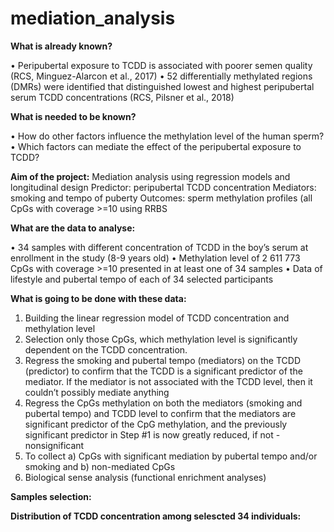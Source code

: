 # mediation_analysis

**What is already known?**

• Peripubertal exposure to TCDD is associated with poorer semen quality (RCS, Minguez-Alarcon et al., 2017)
• 52 differentially methylated regions (DMRs) were identified that distinguished lowest and highest peripubertal serum TCDD concentrations (RCS, Pilsner et al., 2018)

**What is needed to be known?**

• How do other factors influence the methylation level of the human sperm? • Which factors can mediate the effect of the peripubertal exposure to TCDD?
 
**Aim of the project:**
Mediation analysis using regression models and longitudinal design
Predictor: peripubertal TCDD concentration
Mediators: smoking and tempo of puberty
Outcomes: sperm methylation profiles (all CpGs with coverage >=10 using RRBS

**What are the data to analyse:**

• 34 samples with different concentration of TCDD in the boy’s serum at enrollment in the study (8-9 years old) 
• Methylation level of 2 611 773 CpGs with coverage >=10 presented in at least one of 34 samples
• Data of lifestyle and pubertal tempo of each of 34 selected participants

**What is going to be done with these data:**

1. Building the linear regression model of TCDD concentration and methylation level
2. Selection only those CpGs, which methylation level is significantly dependent on the TCDD concentration.
3. Regress the smoking and pubertal tempo (mediators) on the TCDD (predictor) to confirm that the TCDD is a significant predictor of the mediator. If the mediator is not associated with the TCDD level, then it couldn’t possibly mediate anything
4. Regress the CpGs methylation on both the mediators (smoking and pubertal tempo) and TCDD level to confirm that the mediators are significant predictor of the CpG methylation, and the previously significant predictor in Step #1 is now greatly reduced, if not - nonsignificant
5. To collect a) CpGs with significant mediation by pubertal tempo and/or smoking and b) non-mediated CpGs
6. Biological sense analysis (functional enrichment analyses)

**Samples selection:**




**Distribution of TCDD concentration among selescted 34 individuals:**


  
